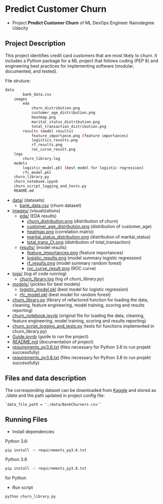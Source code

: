# Predict Customer Churn

- Project **Predict Customer Churn** of ML DevOps Engineer Nanodegree Udacity

## Project Description
This project identifies credit card customers that are most likely to churn. It includes a Python package for a ML project that follows coding (PEP 8) and engineering best practices for implementing software (modular, documented, and tested).

File struture:
```bash
data 
        bank_data.csv 
    images 
        eda 
            churn_distribution.png 
            customer_age_distribution.png 
            heatmap.png 
            marital_status_distribution.png 
            total_transaction_distribution.png 
        results (model results)
            feature_importance.png (feature importances)
            logistics_results.png 
            rf_results.png 
            roc_curve_result.png 
    logs 
        churn_library.log
    models 
        logistic_model.pkl (best model for logistic regression)
        rfc_model.pkl 
    churn_library.py
    churn_notebook.ipynb 
    churn_script_logging_and_tests.py 
    README.md
 ```

* [data/](.\project1_clean_code\data) (datasets)
  * [bank_data.csv](.\project1_clean_code\data\bank_data.csv) (churn dataset)
* [images/](.\project1_clean_code\images) (visualizations)
  * [eda/](.\project1_clean_code\images\eda) (EDA results)
    * [churn_distribution.png](.\project1_clean_code\images\eda\churn_distribution.png) (distribution of churn)
    * [customer_age_distribution.png](.\project1_clean_code\images\eda\customer_age_distribution.png) (distribution of customer_age)
    * [heatmap.png](.\project1_clean_code\images\eda\heatmap.png) (correlation matrix)
    * [marital_status_distribution.png](.\project1_clean_code\images\eda\marital_status_distribution.png) (distribution of marital_status)
    * [total_trans_Ct.png](.\project1_clean_code\images\eda\total_trans_Ct.png) (distribution of total_transaction)
  * [results/](.\project1_clean_code\images\results) (model results)
    * [feature_importances.png](.\project1_clean_code\images\results\feature_importances.png) (feature importances)
    * [logistic_results.png](.\project1_clean_code\images\results\logistic_results.png)  (model summary logistic regression)
    * [rf_results.png](.\project1_clean_code\images\results\rf_results.png) (model summary random forest)
    * [roc_curve_result.png](.\project1_clean_code\images\results\roc_curve_result.png) (ROC curve)
* [logs/](.\project1_clean_code\logs) (log of code running)
  * [churn_library.log](.\project1_clean_code\logs\churn_library.log) (log of *churn_library.py*)
* [models/](.\project1_clean_code\models) (pickles for best models)
  * [logistic_model.pkl](.\project1_clean_code\models\logistic_model.pkl) (best model for logistic regression)
  * [rfc_model.pkl](.\project1_clean_code\models\rfc_model.pkl) (best model for random forest)
* [churn_library.py](.\project1_clean_code\churn_library.py)  (library of refactored function for loading the data, cleaning, feature engineering, model training, scoring and results reporting)
* [churn_notebook.ipynb](.\project1_clean_code\churn_notebook.ipynb) (original file for loading the data, cleaning, feature engineering, model training, scoring and results reporting)
* [churn_script_logging_and_tests.py](.\project1_clean_code\churn_script_logging_and_tests.py) (tests for functions implemented in churn_library.py)
* [Guide.ipynb](.\project1_clean_code\Guide.ipynb) (guide to run the project)
* [README.md](.\project1_clean_code\README.md) (documentation of project)
* [requirements_py3.6.txt](.\project1_clean_code\requirements_py3.6.txt) (files necessary for Python 3.6 to run projekt successfully)
* [requirements_py3.8.txt](.\project1_clean_code\requirements_py3.8.txt) (files necessary for Python 3.8 to run projekt successfully)


## Files and data description
The corresponding dataset can be downloaded from [Kaggle](https://www.kaggle.com/datasets/sakshigoyal7/credit-card-customers) and stored as *./data* and the path updated in project config file:

    `data_file_path = './data/BankChurners.csv'`

## Running Files
* Install dependencies

Python 3.6:
```bash
pip install -r requirements_py3.6.txt
```

Python 3.8
```bash
pip install -r requirements_py3.8.txt
```

for Python 

* Run script

```bash
python churn_library.py
```
